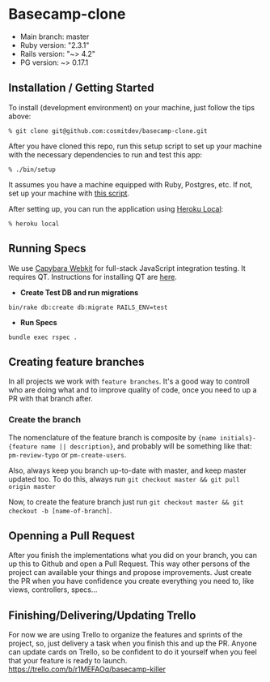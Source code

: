 # Basecamp-clone

* Main branch: master
* Ruby version: "2.3.1"
* Rails version: "~> 4.2"
* PG version: ~> 0.17.1

## Installation / Getting Started

To install (development environment) on your machine, just follow the tips above:

    % git clone git@github.com:cosmitdev/basecamp-clone.git

After you have cloned this repo, run this setup script to set up your machine
with the necessary dependencies to run and test this app:

    % ./bin/setup

It assumes you have a machine equipped with Ruby, Postgres, etc. If not, set up
your machine with [this script].

[this script]: https://github.com/COSMITdev/env-setup

After setting up, you can run the application using [Heroku Local]:

    % heroku local

[Heroku Local]: https://devcenter.heroku.com/articles/heroku-local

## Running Specs

We use [Capybara Webkit](https://github.com/thoughtbot/capybara-webkit) for
full-stack JavaScript integration testing. It requires QT. Instructions for
installing QT are [here](https://github.com/thoughtbot/capybara-webkit/wiki/Installing-Qt-and-compiling-capybara-webkit).

* **Create Test DB and run migrations**

```bin/rake db:create db:migrate RAILS_ENV=test```

* **Run Specs**

```bundle exec rspec .```

## Creating feature branches

In all projects we work with `feature branches`. It's a good way to controll who are doing what and to improve quality of code, once you need to up a PR with that branch after.

### Create the branch

The nomenclature of the feature branch is composite by `{name initials}-{feature name || description}`, and probably will be something like that: `pm-review-typo` or `pm-create-users`.

Also, always keep you branch up-to-date with master, and keep master updated too. To do this, always run `git checkout master && git pull origin master`

Now, to create the feature branch just run `git checkout master && git checkout -b
[name-of-branch]`.

## Openning a Pull Request

After you finish the implementations what you did on your branch, you can up this to Github and open a Pull Request. This way other persons of the project can available your things and propose improvements. Just create the PR when you have confidence you create everything you need to, like views, controllers, specs...

## Finishing/Delivering/Updating Trello

For now we are using Trello to organize the features and sprints of the project, so, just delivery a task when you finish this and up the PR. Anyone can update cards on Trello, so be confident to do it yourself when you feel that your feature is ready to launch.
https://trello.com/b/r1MEFAOq/basecamp-killer
